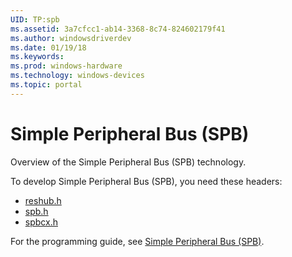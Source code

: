 ```yaml
---
UID: TP:spb
ms.assetid: 3a7cfcc1-ab14-3368-8c74-824602179f41
ms.author: windowsdriverdev
ms.date: 01/19/18
ms.keywords: 
ms.prod: windows-hardware
ms.technology: windows-devices
ms.topic: portal
---
```


# Simple Peripheral Bus (SPB)


Overview of the Simple Peripheral Bus (SPB) technology.

To develop Simple Peripheral Bus (SPB), you need these headers:

 * [reshub.h](..\reshub\index.md)
 * [spb.h](..\spb\index.md)
 * [spbcx.h](..\spbcx\index.md)

For the programming guide, see [Simple Peripheral Bus (SPB)](https://docs.microsoft.com/en-us/windows-hardware/drivers/spb).
